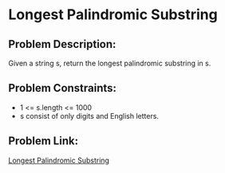 
# Longest Palindromic Substring

## Problem Description: 
Given a string s, return the longest palindromic substring in s.

## Problem Constraints:
* 1 <= s.length <= 1000
* s consist of only digits and English letters.

## Problem Link:
[Longest Palindromic Substring](https://leetcode.com/problems/palindrome-number/description/)
